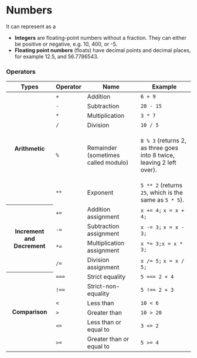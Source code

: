 # Numbers
It can represent as a
- **Integers** are floating-point numbers without a fraction. They can either be positive or negative, e.g. 10, 400, or -5.
- **Floating point numbers** (floats) have decimal points and decimal places, for example 12.5, and 56.7786543.

### Operators
<table class="standard-table">
  <thead>
    <tr>
      <th scope="col">Types</th>
      <th scope="col">Operator</th>
      <th scope="col">Name</th>
      <th scope="col">Example</th>
    </tr>
  </thead>
  <tbody>
    <th rowspan="7">Arithmetic</th>
    <tr>
      <td><code>+</code></td>
      <td>Addition</td>
      <td><code>6 + 9</code></td>
    </tr>
    <tr>
      <td><code>-</code></td>
      <td>Subtraction</td>
      <td><code>20 - 15</code></td>
    </tr>
    <tr>
      <td><code>*</code></td>
      <td>Multiplication</td>
      <td><code>3 * 7</code></td>
    </tr>
    <tr>
      <td><code>/</code></td>
      <td>Division</td>
      <td><code>10 / 5</code></td>
    </tr>
    <tr>
      <td><code>%</code></td>
      <td>Remainder (sometimes called modulo)</td>
      <td>
        <p>
          <code>8 % 3</code> (returns 2, as three goes into 8 twice, leaving 2
          left over).
        </p>
      </td>
    </tr>
    <tr>
      <td><code>**</code></td>
      <td>Exponent</td>
      <td>
        <code>5 ** 2</code> (returns <code>25</code>, which is the same as
        <code>5 * 5</code>).
      </td>
    </tr>
       <th rowspan="5">Increment and Decrement</th>
         <tr>
      <td><code>+=</code></td>
      <td>Addition assignment</td>
      <td><code>x += 4;</code>
        <code>x = x + 4;</code></td>
    </tr>
    <tr>
      <td><code>-=</code></td>
      <td>Subtraction assignment</td>
      <td><code>x -= 3;</code>
        <code>x = x - 3;</code></td>
    </tr>
    <tr>
      <td><code>*=</code></td>
      <td>Multiplication assignment</td>
      <td><code>x *= 3;</code><code>x = x * 3;</code></td>
    </tr>
    <tr>
      <td><code>/=</code></td>
      <td>Division assignment</td>
      <td><code>x /= 5;</code>
        <code>x = x / 5;</code></td>
    </tr>
      <th rowspan="7">Comparison</th>
    <tr>
      <td><code>===</code></td>
      <td>Strict equality</td>
      <td><code>5 === 2 + 4</code></td>
    </tr>
    <tr>
      <td><code>!==</code></td>
      <td>Strict-non-equality</td>
      <td><code>5 !== 2 + 3</code></td>
    </tr>
    <tr>
      <td><code>&lt;</code></td>
      <td>Less than</td>
      <td><code>10 &lt; 6</code></td>
    </tr>
    <tr>
      <td><code>&gt;</code></td>
      <td>Greater than</td>
      <td><code>10 &gt; 20</code></td>
    </tr>
    <tr>
      <td><code>&lt;=</code></td>
      <td>Less than or equal to</td>
      <td><code>3 &lt;= 2</code></td>
    </tr>
    <tr>
      <td><code>&gt;=</code></td>
      <td>Greater than or equal to</td>
      <td><code>5 &gt;= 4</code></td>
    </tr>
  </tbody>
</table>
